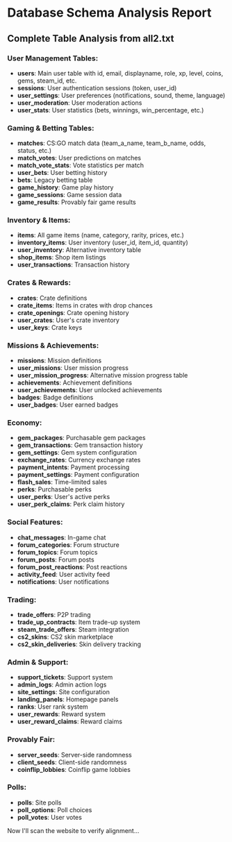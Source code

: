 # Database Schema Analysis Report

## Complete Table Analysis from all2.txt

### User Management Tables:
- **users**: Main user table with id, email, displayname, role, xp, level, coins, gems, steam_id, etc.
- **sessions**: User authentication sessions (token, user_id)
- **user_settings**: User preferences (notifications, sound, theme, language)
- **user_moderation**: User moderation actions
- **user_stats**: User statistics (bets, winnings, win_percentage, etc.)

### Gaming & Betting Tables:
- **matches**: CS:GO match data (team_a_name, team_b_name, odds, status, etc.)
- **match_votes**: User predictions on matches
- **match_vote_stats**: Vote statistics per match
- **user_bets**: User betting history
- **bets**: Legacy betting table
- **game_history**: Game play history
- **game_sessions**: Game session data
- **game_results**: Provably fair game results

### Inventory & Items:
- **items**: All game items (name, category, rarity, prices, etc.)
- **inventory_items**: User inventory (user_id, item_id, quantity)
- **user_inventory**: Alternative inventory table
- **shop_items**: Shop item listings
- **user_transactions**: Transaction history

### Crates & Rewards:
- **crates**: Crate definitions
- **crate_items**: Items in crates with drop chances
- **crate_openings**: Crate opening history
- **user_crates**: User's crate inventory
- **user_keys**: Crate keys

### Missions & Achievements:
- **missions**: Mission definitions
- **user_missions**: User mission progress
- **user_mission_progress**: Alternative mission progress table
- **achievements**: Achievement definitions
- **user_achievements**: User unlocked achievements
- **badges**: Badge definitions
- **user_badges**: User earned badges

### Economy:
- **gem_packages**: Purchasable gem packages
- **gem_transactions**: Gem transaction history
- **gem_settings**: Gem system configuration
- **exchange_rates**: Currency exchange rates
- **payment_intents**: Payment processing
- **payment_settings**: Payment configuration
- **flash_sales**: Time-limited sales
- **perks**: Purchasable perks
- **user_perks**: User's active perks
- **user_perk_claims**: Perk claim history

### Social Features:
- **chat_messages**: In-game chat
- **forum_categories**: Forum structure
- **forum_topics**: Forum topics
- **forum_posts**: Forum posts
- **forum_post_reactions**: Post reactions
- **activity_feed**: User activity feed
- **notifications**: User notifications

### Trading:
- **trade_offers**: P2P trading
- **trade_up_contracts**: Item trade-up system
- **steam_trade_offers**: Steam integration
- **cs2_skins**: CS2 skin marketplace
- **cs2_skin_deliveries**: Skin delivery tracking

### Admin & Support:
- **support_tickets**: Support system
- **admin_logs**: Admin action logs
- **site_settings**: Site configuration
- **landing_panels**: Homepage panels
- **ranks**: User rank system
- **user_rewards**: Reward system
- **user_reward_claims**: Reward claims

### Provably Fair:
- **server_seeds**: Server-side randomness
- **client_seeds**: Client-side randomness
- **coinflip_lobbies**: Coinflip game lobbies

### Polls:
- **polls**: Site polls
- **poll_options**: Poll choices
- **poll_votes**: User votes

Now I'll scan the website to verify alignment...
